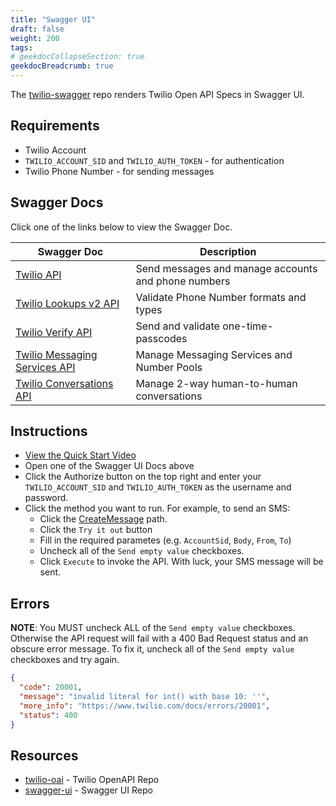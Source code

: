 ```yaml
---
title: "Swagger UI"
draft: false
weight: 200
tags:
# geekdocCollapseSection: true
geekdocBreadcrumb: true
---
```


The [twilio-swagger](https://github.com/johnchaffee/twilio-swagger) repo renders Twilio Open API Specs in Swagger UI.

## Requirements

- Twilio Account
- `TWILIO_ACCOUNT_SID` and `TWILIO_AUTH_TOKEN` - for authentication
- Twilio Phone Number - for sending messages

## Swagger Docs

Click one of the links below to view the Swagger Doc.

| Swagger Doc                                                                                       | Description                                         |
| ------------------------------------------------------------------------------------------------- | --------------------------------------------------- |
| [Twilio API](https://johnchaffee.wiki/twilio-swagger/apis/messaging/)                             | Send messages and manage accounts and phone numbers |
| [Twilio Lookups v2 API](https://johnchaffee.wiki/twilio-swagger/apis/lookups/)                    | Validate Phone Number formats and types             |
| [Twilio Verify API](https://johnchaffee.wiki/twilio-swagger/apis/verify/)                         | Send and validate one-time-passcodes                |
| [Twilio Messaging Services API](https://johnchaffee.wiki/twilio-swagger/apis/messaging-services/) | Manage Messaging Services and Number Pools          |
| [Twilio Conversations API](https://johnchaffee.wiki/twilio-swagger/apis/conversations/)           | Manage 2-way human-to-human conversations           |

## Instructions

- [View the Quick Start Video](http://johnchaffee.wiki/twilio-swagger/swagger.mp4)
- Open one of the Swagger UI Docs above
- Click the Authorize button on the top right and enter your `TWILIO_ACCOUNT_SID` and `TWILIO_AUTH_TOKEN` as the username and password.
- Click the method you want to run. For example, to send an SMS:
  - Click the [CreateMessage](https://johnchaffee.wiki/twilio-swagger/apis/messaging/#/Messages/CreateMessage) path.
  - Click the `Try it out` button
  - Fill in the required parametes (e.g. `AccountSid`, `Body`, `From`, `To`)
  - Uncheck all of the `Send empty value` checkboxes.
  - Click `Execute` to invoke the API. With luck, your SMS message will be sent.

## Errors

**NOTE**: You MUST uncheck ALL of the `Send empty value` checkboxes. Otherwise the API request will fail with a 400 Bad Request status and an obscure error message. To fix it, uncheck all of the `Send empty value` checkboxes and try again.

```json
{
  "code": 20001,
  "message": "invalid literal for int() with base 10: ''",
  "more_info": "https://www.twilio.com/docs/errors/20001",
  "status": 400
}
```

## Resources

- [twilio-oai](https://github.com/twilio/twilio-oai) - Twilio OpenAPI Repo
- [swagger-ui](https://github.com/swagger-api/swagger-ui) - Swagger UI Repo

<!-- ## Test relative links

- [https://github.com/<username>](../../../)
- [https://github.com/<username>/twilio-swagger](../../)
 -->
